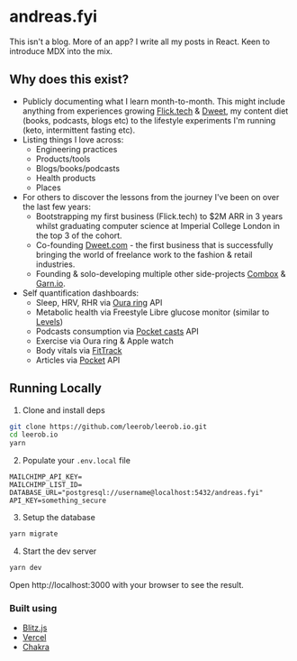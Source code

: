 # andreas.fyi

This isn't a blog. More of an app? I write all my posts in React. Keen to introduce MDX into the mix.

## Why does this exist?

- Publicly documenting what I learn month-to-month. This might include anything from experiences growing [Flick.tech](https://www.flick.tech) & [Dweet](https://www.dweet.com), my content diet (books, podcasts, blogs etc) to the lifestyle experiments I'm running (keto, intermittent fasting etc).
- Listing things I love across:
  - Engineering practices
  - Products/tools
  - Blogs/books/podcasts
  - Health products
  - Places
- For others to discover the lessons from the journey I've been on over the last few years:
  - Bootstrapping my first business (Flick.tech) to $2M ARR in 3 years whilst graduating computer science at Imperial College London in the top 3 of the cohort.
  - Co-founding [Dweet.com](https://www.dweet.com) - the first business that is successfully bringing the world of freelance work to the fashion & retail industries.
  - Founding & solo-developing multiple other side-projects [Combox](https://combox.app) & [Garn.io](https://garn.io).
- Self quantification dashboards:
  - Sleep, HRV, RHR via [Oura ring](https://ouraring.com/) API
  - Metabolic health via Freestyle Libre glucose monitor (similar to [Levels](https://www.levelshealth.com/))
  - Podcasts consumption via [Pocket casts](https://www.pocketcasts.com/) API
  - Exercise via Oura ring & Apple watch
  - Body vitals via [FitTrack](https://uk.fittrack.com/products/fittrack-smart-body-bmi-scale)
  - Articles via [Pocket](https://getpocket.com/) API

## Running Locally

1. Clone and install deps

```bash
git clone https://github.com/leerob/leerob.io.git
cd leerob.io
yarn
```

2. Populate your `.env.local` file

```.env
MAILCHIMP_API_KEY=
MAILCHIMP_LIST_ID=
DATABASE_URL="postgresql://username@localhost:5432/andreas.fyi"
API_KEY=something_secure
```

3. Setup the database

```bash
yarn migrate
```

4. Start the dev server

```bash
yarn dev
```

Open http://localhost:3000 with your browser to see the result.

### Built using 
- [Blitz.js](https://blitzjs.com/)
- [Vercel](https://vercel.com)
- [Chakra](https://chakra-ui.com/)